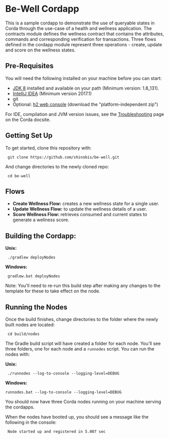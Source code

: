 # Be-Well Cordapp

This is a sample cordapp to demonstrate the use of queryable states in Corda
through the use-case of a health and wellness application. The contracts
module defines the wellness contract that contains the attributes, commands
and corresponding verification for transactions. Three flows defined in the
cordapp module represent three operations - create, update and score on the
wellness states.

## Pre-Requisites

You will need the following installed on your machine before you can start:

* [JDK 8](http://www.oracle.com/technetwork/java/javase/downloads/jdk8-downloads-2133151.html) 
  installed and available on your path (Minimum version: 1.8_131).
* [IntelliJ IDEA](https://www.jetbrains.com/idea/download/) (Minimum version 2017.1)
* git
* Optional: [h2 web console](http://www.h2database.com/html/download.html)
  (download the "platform-independent zip")

For IDE, compilation and JVM version issues, see the
[Troubleshooting](https://docs.corda.net/troubleshooting.html) page on the Corda docsite.

## Getting Set Up

To get started, clone this repository with:

     git clone https://github.com/shinobis/be-well.git

And change directories to the newly cloned repo:

     cd be-well

## Flows

* **Create Wellness Flow:** creates a new wellness state for a single user.
* **Update Wellness Flow:** to update the wellness details of a user.
* **Score Wellness Flow:** retrieves consumed and current states to generate a wellness score.


## Building the Cordapp:

**Unix:** 

     ./gradlew deployNodes

**Windows:**

     gradlew.bat deployNodes

Note: You'll need to re-run this build step after making any changes to
the template for these to take effect on the node.

## Running the Nodes

Once the build finishes, change directories to the folder where the newly
built nodes are located:

     cd build/nodes

The Gradle build script will have created a folder for each node. You'll
see three folders, one for each node and a `runnodes` script. You can
run the nodes with:

**Unix:**

     ./runnodes --log-to-console --logging-level=DEBUG

**Windows:**

    runnodes.bat --log-to-console --logging-level=DEBUG

You should now have three Corda nodes running on your machine serving 
the cordapps.

When the nodes have booted up, you should see a message like the following 
in the console: 

     Node started up and registered in 5.007 sec